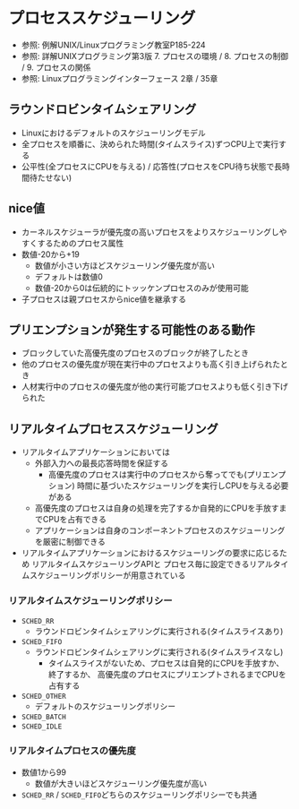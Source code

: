 # プロセススケジューリング
- 参照: 例解UNIX/Linuxプログラミング教室P185-224
- 参照: 詳解UNIXプログラミング第3版 7. プロセスの環境 / 8. プロセスの制御 / 9. プロセスの関係
- 参照: Linuxプログラミングインターフェース 2章 / 35章

## ラウンドロビンタイムシェアリング
- Linuxにおけるデフォルトのスケジューリングモデル
- 全プロセスを順番に、決められた時間(タイムスライス)ずつCPU上で実行する
- 公平性(全プロセスにCPUを与える) / 応答性(プロセスをCPU待ち状態で長時間待たせない)

## nice値
- カーネルスケジューラが優先度の高いプロセスをよりスケジューリングしやすくするためのプロセス属性
- 数値-20から+19
  - 数値が小さい方ほどスケジューリング優先度が高い
  - デフォルトは数値0
  - 数値-20から0は伝統的にトッッケンプロセスのみが使用可能
- 子プロセスは親プロセスからnice値を継承する

## プリエンプションが発生する可能性のある動作
- ブロックしていた高優先度のプロセスのブロックが終了したとき
- 他のプロセスの優先度が現在実行中のプロセスよりも高く引き上げられたとき
- 人材実行中のプロセスの優先度が他の実行可能プロセスよりも低く引き下げられた

## リアルタイムプロセススケジューリング
- リアルタイムアプリケーションにおいては
  - 外部入力への最長応答時間を保証する
    - 高優先度のプロセスは実行中のプロセスから奪ってでも(プリエンプション)
      時間に基づいたスケジューリングを実行しCPUを与える必要がある
  - 高優先度のプロセスは自身の処理を完了するか自発的にCPUを手放すまでCPUを占有できる
  - アプリケーションは自身のコンポーネントプロセスのスケジューリングを厳密に制御できる
- リアルタイムアプリケーションにおけるスケジューリングの要求に応じるため
  リアルタイムスケジューリングAPIと
  プロセス毎に設定できるリアルタイムスケジューリングポリシーが用意されている

### リアルタイムスケジューリングポリシー
- `SCHED_RR`
  - ラウンドロビンタイムシェアリングに実行される(タイムスライスあり)
- `SCHED_FIFO`
  - ラウンドロビンタイムシェアリングに実行される(タイムスライスなし)
    - タイムスライスがないため、プロセスは自発的にCPUを手放すか、終了するか、
      高優先度のプロセスにプリエンプトされるまでCPUを占有する
- `SCHED_OTHER`
  - デフォルトのスケジューリングポリシー
- `SCHED_BATCH`
- `SCHED_IDLE`

### リアルタイムプロセスの優先度
- 数値1から99
  - 数値が大きいほどスケジューリング優先度が高い
- `SCHED_RR` / `SCHED_FIFO`どちらのスケジューリングポリシーでも共通
